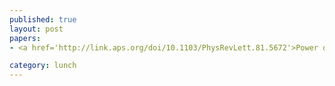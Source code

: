 ```yaml
---
published: true
layout: post
papers:
- <a href='http://link.aps.org/doi/10.1103/PhysRevLett.81.5672'>Power of One Bit of Quantum Information, Knill1998</a>

category: lunch
---
```

